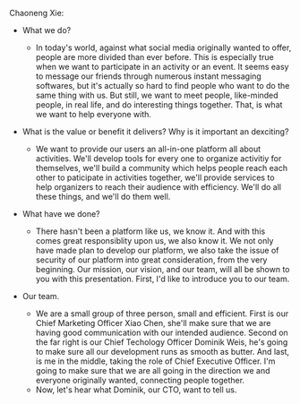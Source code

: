 Chaoneng Xie:
- What we do?
	- In today's world, against what social media originally wanted to offer, people are more divided than ever before. This is especially true when we want to participate in an activity or an event. It seems easy to message our friends through numerous instant messaging softwares, but it's actually so hard to find people who want to do the same thing with us. But still, we want to meet people, like-minded people, in real life, and do interesting things together. That, is what we want to help everyone with.

- What is the value or benefit it delivers? Why is it important an dexciting?
	- We want to provide our users an all-in-one platform all about activities. We'll develop tools for every one to organize activitiy for themselves, we'll build a community which helps people reach each other to paticipate in activities together, we'll provide services to help organizers to reach their audience with efficiency. We'll do all these things, and we'll do them well.

- What have we done?
	- There hasn't been a platform like us, we know it. And with this comes great responsiblity upon us, we also know it. We not only have made plan to develop our platform, we also take the issue of security of our platform into great consideration, from the very beginning. Our mission, our vision, and our team, will all be shown to you with this presentation. First, I'd like to introduce you to our team.
- Our team.
	- We are a small group of three person, small and efficient. First is our Chief Marketing Officer Xiao Chen, she'll make sure that we are having good communication with our intended audience. Second on the far right is our Chief Techology Officer Dominik Weis, he's going to make sure all our development runs as smooth as butter. And last, is me in the middle, taking the role of Chief Executive Officer. I'm going to make sure that we are all going in the direction we and everyone originally wanted, connecting people together.
	- Now, let's hear what Dominik, our CTO, want to tell us.
